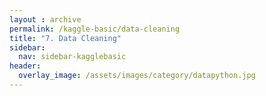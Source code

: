 ```yaml
---
layout : archive
permalink: /kaggle-basic/data-cleaning
title: "7. Data Cleaning"
sidebar:
  nav: sidebar-kagglebasic
header:
  overlay_image: /assets/images/category/datapython.jpg
---
```

